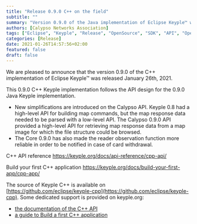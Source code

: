 ```yaml
---
title: "Release 0.9.0 C++ on the field"
subtitle: ""
summary: "Version 0.9.0 of the Java implementation of Eclipse Keyple™ was released January 26, 2021."
authors: [Calypso Networks Association]
tags: ["Eclipse", "Keyple", "Release", "OpenSource", "SDK", "API", "OpenSolutions", "Ticketing", "MaaS", "CNA"]
categories: [Release]
date: 2021-01-26T14:57:56+02:00
featured: false
draft: false
---
```


We are pleased to announce that the version 0.9.0 of the C++ implementation of Eclipse Keyple™ was released January 26th, 2021.

This 0.9.0 C++ Keyple implementation follows the API design for the 0.9.0 Java Keyple implementation.
 - New simplifications are introduced on the Calypso API. Keyple 0.8 had a high-level API for building map commands, but the map response data needed to be parsed with a low-level API. The Calypso 0.9.0 API provided a high-level API for retrieving map response data from a map image for which the file structure could be browsed.
 - The Core 0.9.0 has also made the reader observation function more reliable in order to be notified in case of card withdrawal.  

C++ API reference
https://keyple.org/docs/api-reference/cpp-api/

Build your first C++ application
https://keyple.org/docs/build-your-first-app/cpp-app/


The source of Keyple C++ is available on [https://github.com/eclipse/keyple-cpp](https://github.com/eclipse/keyple-cpp).
Some dedicated support is provided on keyple.org:
 - [the documentation of the C++ API](https://keyple.org/docs/api-reference/cpp-api/)
 - [a guide to Build a first C++ application](https://keyple.org/docs/build-your-first-app/cpp-app/)
